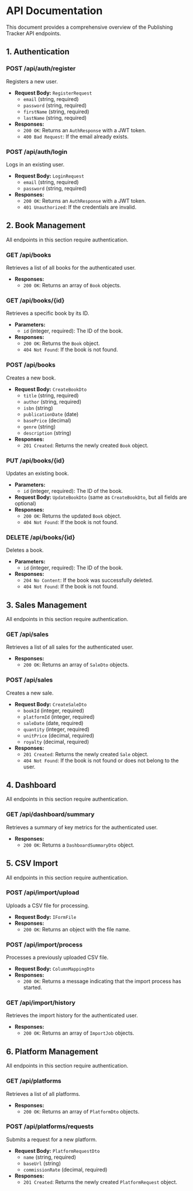 # API Documentation

This document provides a comprehensive overview of the Publishing Tracker API endpoints.

## 1. Authentication

### POST /api/auth/register

Registers a new user.

-   **Request Body:** `RegisterRequest`
    -   `email` (string, required)
    -   `password` (string, required)
    -   `firstName` (string, required)
    -   `lastName` (string, required)
-   **Responses:**
    -   `200 OK`: Returns an `AuthResponse` with a JWT token.
    -   `400 Bad Request`: If the email already exists.

### POST /api/auth/login

Logs in an existing user.

-   **Request Body:** `LoginRequest`
    -   `email` (string, required)
    -   `password` (string, required)
-   **Responses:**
    -   `200 OK`: Returns an `AuthResponse` with a JWT token.
    -   `401 Unauthorized`: If the credentials are invalid.
## 2. Book Management

All endpoints in this section require authentication.

### GET /api/books

Retrieves a list of all books for the authenticated user.

-   **Responses:**
    -   `200 OK`: Returns an array of `Book` objects.

### GET /api/books/{id}

Retrieves a specific book by its ID.

-   **Parameters:**
    -   `id` (integer, required): The ID of the book.
-   **Responses:**
    -   `200 OK`: Returns the `Book` object.
    -   `404 Not Found`: If the book is not found.

### POST /api/books

Creates a new book.

-   **Request Body:** `CreateBookDto`
    -   `title` (string, required)
    -   `author` (string, required)
    -   `isbn` (string)
    -   `publicationDate` (date)
    -   `basePrice` (decimal)
    -   `genre` (string)
    -   `description` (string)
-   **Responses:**
    -   `201 Created`: Returns the newly created `Book` object.

### PUT /api/books/{id}

Updates an existing book.

-   **Parameters:**
    -   `id` (integer, required): The ID of the book.
-   **Request Body:** `UpdateBookDto` (same as `CreateBookDto`, but all fields are optional)
-   **Responses:**
    -   `200 OK`: Returns the updated `Book` object.
    -   `404 Not Found`: If the book is not found.

### DELETE /api/books/{id}

Deletes a book.

-   **Parameters:**
    -   `id` (integer, required): The ID of the book.
-   **Responses:**
    -   `204 No Content`: If the book was successfully deleted.
    -   `404 Not Found`: If the book is not found.
## 3. Sales Management

All endpoints in this section require authentication.

### GET /api/sales

Retrieves a list of all sales for the authenticated user.

-   **Responses:**
    -   `200 OK`: Returns an array of `SaleDto` objects.

### POST /api/sales

Creates a new sale.

-   **Request Body:** `CreateSaleDto`
    -   `bookId` (integer, required)
    -   `platformId` (integer, required)
    -   `saleDate` (date, required)
    -   `quantity` (integer, required)
    -   `unitPrice` (decimal, required)
    -   `royalty` (decimal, required)
-   **Responses:**
    -   `201 Created`: Returns the newly created `Sale` object.
    -   `404 Not Found`: If the book is not found or does not belong to the user.
## 4. Dashboard

All endpoints in this section require authentication.

### GET /api/dashboard/summary

Retrieves a summary of key metrics for the authenticated user.

-   **Responses:**
    -   `200 OK`: Returns a `DashboardSummaryDto` object.
## 5. CSV Import

All endpoints in this section require authentication.

### POST /api/import/upload

Uploads a CSV file for processing.

-   **Request Body:** `IFormFile`
-   **Responses:**
    -   `200 OK`: Returns an object with the file name.

### POST /api/import/process

Processes a previously uploaded CSV file.

-   **Request Body:** `ColumnMappingDto`
-   **Responses:**
    -   `200 OK`: Returns a message indicating that the import process has started.

### GET /api/import/history

Retrieves the import history for the authenticated user.

-   **Responses:**
    -   `200 OK`: Returns an array of `ImportJob` objects.
## 6. Platform Management

All endpoints in this section require authentication.

### GET /api/platforms

Retrieves a list of all platforms.

-   **Responses:**
    -   `200 OK`: Returns an array of `PlatformDto` objects.

### POST /api/platforms/requests

Submits a request for a new platform.

-   **Request Body:** `PlatformRequestDto`
    -   `name` (string, required)
    -   `baseUrl` (string)
    -   `commissionRate` (decimal, required)
-   **Responses:**
    -   `201 Created`: Returns the newly created `PlatformRequest` object.